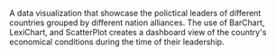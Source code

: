 A data visualization that showcase the polictical leaders of different countries grouped by different nation alliances. The use of BarChart, LexiChart, and ScatterPlot creates a dashboard view of the country's economical conditions during the time of their leadership.
